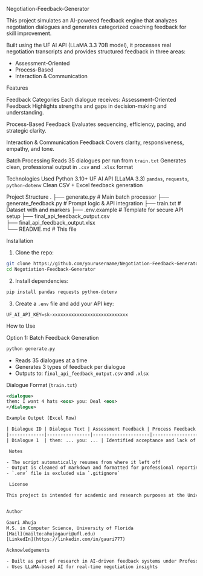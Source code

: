 Negotiation-Feedback-Generator

This project simulates an AI-powered feedback engine that analyzes negotiation dialogues and generates categorized coaching feedback for skill improvement.

Built using the UF AI API (LLaMA 3.3 70B model), it processes real negotiation transcripts and provides structured feedback in three areas:
- Assessment-Oriented
- Process-Based
- Interaction & Communication

Features

Feedback Categories
Each dialogue receives:
Assessment-Oriented Feedback
Highlights strengths and gaps in decision-making and understanding.

Process-Based Feedback 
Evaluates sequencing, efficiency, pacing, and strategic clarity.

Interaction & Communication Feedback
Covers clarity, responsiveness, empathy, and tone.

Batch Processing
Reads 35 dialogues per run from `train.txt`
Generates clean, professional output in `.csv` and `.xlsx` format

Technologies Used
Python 3.10+
UF AI API (LLaMA 3.3)
`pandas`, `requests`, `python-dotenv`
Clean CSV + Excel feedback generation

Project Structure
.
├── generate.py                  # Main batch processor
├── generate_feedback.py        # Prompt logic & API integration
├── train.txt                   # Dataset with <dialogue> and <eos> markers
├── .env.example                # Template for secure API setup
├── final_api_feedback_output.csv  
├── final_api_feedback_output.xlsx  
└── README.md                   # This file

Installation

1. Clone the repo:
```bash
git clone https://github.com/yourusername/Negotiation-Feedback-Generator.git
cd Negotiation-Feedback-Generator
```

2. Install dependencies:
```bash
pip install pandas requests python-dotenv
```

3. Create a `.env` file and add your API key:
```
UF_AI_API_KEY=sk-xxxxxxxxxxxxxxxxxxxxxxxxxxxx
```
How to Use

Option 1: Batch Feedback Generation

```bash
python generate.py
```

- Reads 35 dialogues at a time
- Generates 3 types of feedback per dialogue
- Outputs to: `final_api_feedback_output.csv` and `.xlsx`

Dialogue Format (`train.txt`)

```xml
<dialogue>
them: I want 4 hats <eos> you: Deal <eos>
</dialogue>

Example Output (Excel Row)

| Dialogue ID | Dialogue Text | Assessment Feedback | Process Feedback | Interaction Feedback |
|-------------|----------------|---------------------|------------------|-----------------------|
| Dialogue 1  | them: ... you: ... | Identified acceptance and lack of questioning | Reactive strategy, no clarification | Missing follow-up to ensure shared understanding |

 Notes

- The script automatically resumes from where it left off
- Output is cleaned of markdown and formatted for professional reporting
- `.env` file is excluded via `.gitignore`

 License

This project is intended for academic and research purposes at the University of Florida.


Author

Gauri Ahuja
M.S. in Computer Science, University of Florida  
[Mail](mailto:ahujagauri@ufl.edu)  
[LinkedIn](https://linkedin.com/in/gauri777)

Acknowledgements

- Built as part of research in AI-driven feedback systems under Professor [Your Professor's Name]
- Uses LLaMA-based AI for real-time negotiation insights

